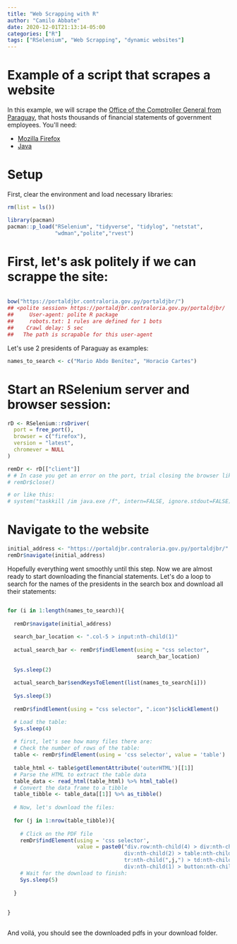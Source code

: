 ```yaml
---
title: "Web Scrapping with R"
author: "Camilo Abbate"
date: 2020-12-01T21:13:14-05:00
categories: ["R"]
tags: ["RSelenium", "Web Scrapping", "dynamic websites"]
---
```




# Example of a script that scrapes a website

In this example, we will scrape the [Office of the Comptroller General from Paraguay](https://portaldjbr.contraloria.gov.py/portaldjbr/), that hosts thousands of financial statements of government employees. You'll need:

- [Mozilla Firefox](https://www.mozilla.org/en-US/firefox/new/)
- [Java](https://www.java.com/en/download/manual.jsp)


# Setup

First, clear the environment and load necessary libraries:


``` r
rm(list = ls()) 

library(pacman)
pacman::p_load("RSelenium", "tidyverse", "tidylog", "netstat",
               "wdman","polite","rvest")
```


# First, let's ask politely if we can scrappe the site:


``` r

bow("https://portaldjbr.contraloria.gov.py/portaldjbr/")
## <polite session> https://portaldjbr.contraloria.gov.py/portaldjbr/
##     User-agent: polite R package
##     robots.txt: 1 rules are defined for 1 bots
##    Crawl delay: 5 sec
##   The path is scrapable for this user-agent
```
Let's use 2 presidents of Paraguay as examples:


``` r
names_to_search <- c("Mario Abdo Benítez", "Horacio Cartes")
```



# Start an RSelenium server and browser session:


``` r
rD <- RSelenium::rsDriver(
  port = free_port(),
  browser = c("firefox"),
  version = "latest",
  chromever = NULL
)

remDr <- rD[["client"]]
# # In case you get an error on the port, trial closing the browser like this:
# remDr$close()

# or like this:
# system("taskkill /im java.exe /f", intern=FALSE, ignore.stdout=FALSE)
```

# Navigate to the website


``` r
initial_address <- "https://portaldjbr.contraloria.gov.py/portaldjbr/"
remDr$navigate(initial_address)
```


Hopefully everything went smoothly until this step. Now we are almost ready to start downloading the financial statements. Let's do a loop to search for the names of the presidents in the search box and download all their statements:


``` r

for (i in 1:length(names_to_search)){
  
  remDr$navigate(initial_address)
  
  search_bar_location <- ".col-5 > input:nth-child(1)"
  
  actual_search_bar <- remDr$findElement(using = "css selector",
                                         search_bar_location)
  
  Sys.sleep(2)
  
  actual_search_bar$sendKeysToElement(list(names_to_search[i]))
  
  Sys.sleep(3)
  
  remDr$findElement(using = "css selector", ".icon")$clickElement()

  # Load the table:
  Sys.sleep(4)
  
  # first, let's see how many files there are:
  # Check the number of rows of the table:
  table <- remDr$findElement(using = 'css selector', value = 'table')
  
  table_html <- table$getElementAttribute('outerHTML')[[1]]
  # Parse the HTML to extract the table data
  table_data <- read_html(table_html) %>% html_table()
  # Convert the data frame to a tibble
  table_tibble <- table_data[[1]] %>% as_tibble()
  
  # Now, let's download the files:
  
  for (j in 1:nrow(table_tibble)){
    
    # Click on the PDF file
    remDr$findElement(using = 'css selector', 
                      value = paste0("div.row:nth-child(4) > div:nth-child(1) > div:nth-child(1) >
                                     div:nth-child(2) > table:nth-child(1) > tbody:nth-child(2) >
                                     tr:nth-child(",j,") > td:nth-child(5) > div:nth-child(1) >
                                     div:nth-child(1) > button:nth-child(1)"))$clickElement()
    # Wait for the download to finish:
    Sys.sleep(5)
    
  }
  
  
}
  
```

And voilá, you should see the downloaded pdfs in your download folder.
